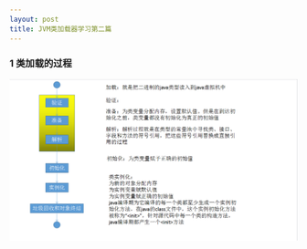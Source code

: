 ```yaml
---
layout: post
title: JVM类加载器学习第二篇
---
```


### 1 类加载的过程
![classloader](https://raw.githubusercontent.com/xiejianwei1024/markdownphotos/master/classload1.png)